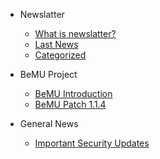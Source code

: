 * Newslatter

  * [What is newslatter?](/mds/general/what_is_newsletter.md)
  * [Last News](/mds/general/lastnews.md)
  * [Categorized](/mds/general/categories.md)

* BeMU Project
  * [BeMU Introduction](/mds/bemu/bemu_indr.md)
  * [BeMU Patch 1.1.4](/mds/bemu/bemu_patch_1_1_4.md)

* General News
  * [Important Security Updates](/mds/news/important_security_updates.md)
